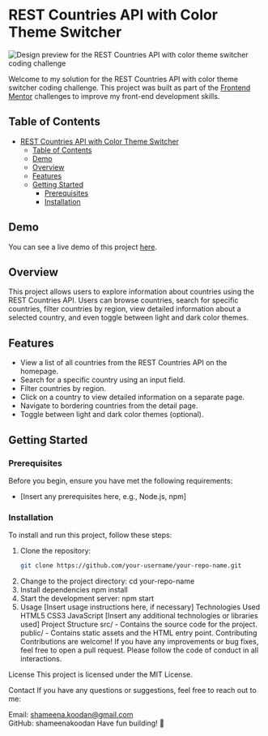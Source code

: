 # REST Countries API with Color Theme Switcher

![Design preview for the REST Countries API with color theme switcher coding challenge](./design/desktop-preview.jpg)

Welcome to my solution for the REST Countries API with color theme switcher coding challenge. This project was built as part of the [Frontend Mentor](https://www.frontendmentor.io) challenges to improve my front-end development skills.

## Table of Contents
- [REST Countries API with Color Theme Switcher](#rest-countries-api-with-color-theme-switcher)
  - [Table of Contents](#table-of-contents)
  - [Demo](#demo)
  - [Overview](#overview)
  - [Features](#features)
  - [Getting Started](#getting-started)
    - [Prerequisites](#prerequisites)
    - [Installation](#installation)

## Demo
You can see a live demo of this project [here](https://restcountries-frontend-seven.vercel.app/).

## Overview
This project allows users to explore information about countries using the REST Countries API. Users can browse countries, search for specific countries, filter countries by region, view detailed information about a selected country, and even toggle between light and dark color themes.

## Features
- View a list of all countries from the REST Countries API on the homepage.
- Search for a specific country using an input field.
- Filter countries by region.
- Click on a country to view detailed information on a separate page.
- Navigate to bordering countries from the detail page.
- Toggle between light and dark color themes (optional).

## Getting Started
### Prerequisites
Before you begin, ensure you have met the following requirements:
- [Insert any prerequisites here, e.g., Node.js, npm]

### Installation
To install and run this project, follow these steps:

1. Clone the repository:
   ```bash
   git clone https://github.com/your-username/your-repo-name.git
2. Change to the project directory:
    cd your-repo-name
3. Install dependencies
    npm install
4. Start the development server:
    npm start
5. Usage
[Insert usage instructions here, if necessary]
Technologies Used
HTML5
CSS3
JavaScript
[Insert any additional technologies or libraries used]
Project Structure
src/ - Contains the source code for the project.
public/ - Contains static assets and the HTML entry point.
Contributing
Contributions are welcome! If you have any improvements or bug fixes, feel free to open a pull request. Please follow the code of conduct in all interactions.

License
This project is licensed under the MIT License.

Contact
If you have any questions or suggestions, feel free to reach out to me:

Email: shameena.koodan@gmail.com    
GitHub: shameenakoodan
Have fun building! 🚀




